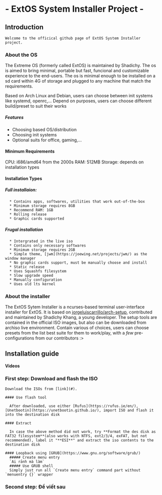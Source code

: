 #     - ExtOS System Installer Project -

## Introduction
	Welcome to the officical github page of ExtOS System Installer project.
  ### About the OS
  
  The Extreme OS (formerly called ExtOS) is maintained by Shadichy. The os is aimed to bring minimal, portable but fast, funcional and customizable experience to the end-users. The os is minimal enough to be installed on a sd card within 4G of storage and plugged to any machine that match the requirements.
  
  Based on Arch Linux and Debian, users can choose between init systems like systemd, openrc,... Depend on purposes, users can choose different build/preset to suit their works
  ##### Features
  
  * Choosing based OS/distribution
  * Choosing init systems
  * Optional suits for office, gaming,...
  
  #### Minimum Requirements
  
  CPU: i686/amd64 from the 2000s
  RAM: 512MB
  Storage: depends on installation types
  
  #### Installation Types
  
  ##### Full installaion:
      
      * Contains apps, softwares, utilities that work out-of-the-box
      * Minimum storage requires 8GB
      * Recommend RAM: 1GB
      * Rolling release
      * Graphic cards supported
      
  ##### Frugal installation
  
      * Intergrated in the live iso
      * Contains only necessary softwares
      * Minimum storage requires 2GB
      * Simple theme, [jwm](https://joewing.net/projects/jwm/) as the window manager
      * No graphic cards support, must be manually choose and install
      * Static release
      * Uses Squashfs filesystem
      * Slow upgrade speed
      * Manually configuration
      * Uses old lts kernel
  
  ### About the installer
  
  The ExtOS Sytem Installer is a ncurses-based terminal user-interface installer for ExtOS. It is based on [jorgeluiscarrillo/arch-setup](https://github.com/jorgeluiscarrillo/arch-setup), contributed and maintained by Shadichy Khang, a young developer. The setup tools are contained in the official ISO images, but also can be downloaded from archiso live environment. Contain various of choices, users can choose presets from the list best suite for them to work/play, with a *few* pre-configurations from our contributors :>
## Installation guide
  #### Videos
  
  
  
  ### First step: Download and flash the ISO
  
    Download the ISOs from [link](#).
    
    #### Use flash tool
    
      After downloaded, use either [Rufus](https://rufus.ie/en/), [Unetbootin](https://unetbootin.github.io/), import ISO and flash it into the destination disk
    
    #### Extract
    
      In case the above method did not work, try **Format the des disk as FAT32 filesystem**(also works with NTFS, ext2/3/4, exFAT, but not recommended), label it "**ESI**" and extract the iso contents to the destination disk
      
    #### Loopback using [GRUB](https://www.gnu.org/software/grub/)
      ##### Create menu entry
      `Ai rảnh mà làm`
      ##### Use GRUB shell
      Simply just run all `Create menu entry` command part without `menuentry {}` wrapper
  ### Second step: Để viết sau
